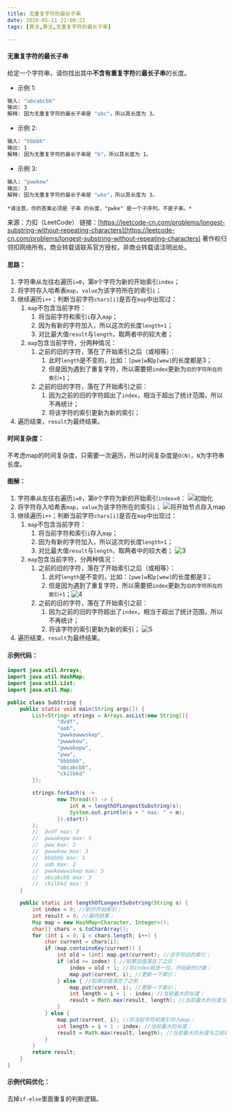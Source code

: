 ```yaml
---
title: 无重复字符的最长子串
date: 2020-05-11 21:00:21
tags: [算法,算法,无重复字符的最长子串]

---
```


#### 无重复字符的最长子串
给定一个字符串，请你找出其中**不含有重复字符**的**最长子串**的长度。
- 示例 1:
``` bash
输入: "abcabcbb"
输出: 3 
解释: 因为无重复字符的最长子串是 "abc"，所以其长度为 3。
```
- 示例 2:
``` bash
输入: "bbbbb"
输出: 1
解释: 因为无重复字符的最长子串是 "b"，所以其长度为 1。
```
- 示例 3:
``` bash
输入: "pwwkew"
输出: 3
解释: 因为无重复字符的最长子串是 "wke"，所以其长度为 3。
```
	*请注意，你的答案必须是 子串 的长度，"pwke" 是一个子序列，不是子串。*

来源：力扣（LeetCode）
链接：[https://leetcode-cn.com/problems/longest-substring-without-repeating-characters](https://leetcode-cn.com/problems/longest-substring-without-repeating-characters)
著作权归领扣网络所有。商业转载请联系官方授权，非商业转载请注明出处。

#### 思路：
1. 字符串从左往右遍历`i=0`，第`0`个字符为新的开始索引`index`；
2. 将字符存入哈希表`map`，`value`为该字符所在的索引`i`；
3. 继续遍历`i++`；判断当前字符`chars[i]`是否在`map`中出现过：
	1. `map`不包含当前字符：
		1. 将当前字符和索引`i`存入`map`；
		2. 因为有新的字符加入，所以这次的长度`length+1`；
		3. 对比最大值`result`与`length`，取两者中的较大者；
	2. `map`包含当前字符，分两种情况：
		1. 之前的旧的字符，落在了开始索引之后（或相等）：
			1. 此时`length`是不变的，比如：`[pwe]w`和`p[wew]`的长度都是3；
			2. 但是因为遇到了重复字符，所以需要把`index`更新为`旧的字符所在的索引+1`；
		2. 之前的旧的字符，落在了开始索引之前：
			1. 因为之前的旧的字符超出了`index`，相当于超出了统计范围，所以不再统计；
			2. 将该字符的索引更新为新的索引；
4. 遍历结束，`result`为最终结果。

#### 时间复杂度：
不考虑map的时间复杂度，只需要一次遍历，所以时间复杂度是`O(N)`，`N`为字符串长度。

#### 图解：
1. 字符串从左往右遍历`i=0`，第`0`个字符为新的开始索引`index=0`：
	![初始化](/images/longest-substring-without-repeating-characters/longest-substring-without-repeating-characters-1.jpg)
2. 将字符存入哈希表`map`，`value`为该字符所在的索引`i`；
	![将开始节点存入map](/images/longest-substring-without-repeating-characters/longest-substring-without-repeating-characters-2.jpg)
3. 继续遍历`i++`；判断当前字符`chars[i]`是否在`map`中出现过：
	1. `map`不包含当前字符：
		1. 将当前字符和索引`i`存入`map`；
		2. 因为有新的字符加入，所以这次的长度`length+1`；
		3. 对比最大值`result`与`length`，取两者中的较大者；
		![3](/images/longest-substring-without-repeating-characters/longest-substring-without-repeating-characters-3.jpg)
	2. `map`包含当前字符，分两种情况：
		1. 之前的旧的字符，落在了开始索引之后（或相等）：
			1. 此时`length`是不变的，比如：`[pwe]w`和`p[wew]`的长度都是3；
			2. 但是因为遇到了重复字符，所以需要把`index`更新为`旧的字符所在的索引+1`；![4](/images/longest-substring-without-repeating-characters/longest-substring-without-repeating-characters-4.jpg)
		2. 之前的旧的字符，落在了开始索引之前：
			1. 因为之前的旧的字符超出了`index`，相当于超出了统计范围，所以不再统计；
			2. 将该字符的索引更新为新的索引；
			![5](/images/longest-substring-without-repeating-characters/longest-substring-without-repeating-characters-5.jpg)
4. 遍历结束，`result`为最终结果。

#### 示例代码：
``` java
import java.util.Arrays;
import java.util.HashMap;
import java.util.List;
import java.util.Map;

public class SubString {
    public static void main(String args[]) {
        List<String> strings = Arrays.asList(new String[]{
                "dvdf",
                "aab",
                "pwwkewwwskep",
                "pwwwkew",
                "pwwakepw",
                "pww",
                "bbbbbb",
                "abcabcbb",
                "ckilbkd"
        });

        strings.forEach(s ->
                new Thread(() -> {
                    int m = lengthOfLongestSubstring(s);
                    System.out.println(s + " max: " + m);
                }).start()
        );
        //	dvdf max: 3
		//  pwwakepw max: 5
		//  pww max: 2
		//  pwwwkew max: 3
		//  bbbbbb max: 1
		//  aab max: 2
		//  pwwkewwwskep max: 5
		//  abcabcbb max: 3
		//  ckilbkd max: 5
    }

    public static int lengthOfLongestSubstring(String s) {
        int index = 0; //新的开始索引；
        int result = 0; //最终结果；
        Map map = new HashMap<Character, Integer>();
        char[] chars = s.toCharArray();
        for (int i = 0; i < chars.length; i++) {
            char current = chars[i];
            if (map.containsKey(current)) {
                int old = (int) map.get(current); //该字符旧的索引；
                if (old >= index) { //如果旧值落在了之后：
                    index = old + 1; //将index前进一位，开始新的计数；
                    map.put(current, i); //更新一下索引；
                } else { //如果旧值落在了之前：
                    map.put(current, i); //更新一下索引；
                    int length = i + 1 - index; //当前最大的长度；
                    result = Math.max(result, length); //当前最大的长度与之前的对比，取最大值；
                }
            } else {
                map.put(current, i); //将当前字符和索引存入map；
                int length = i + 1 - index; //当前最大的长度；
                result = Math.max(result, length); //当前最大的长度与之前的对比，取最大值；
            }
        }
        return result;
    }
}
```

#### 示例代码优化：

去掉`if-else`里面重复的判断逻辑。